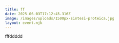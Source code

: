 ```yaml
---
title: ff
date: 2025-06-03T17:12:45.316Z
image: /images/uploads/1500px-sintesi-proteica.jpg
layout: event.njk
---
```

fffddddd
